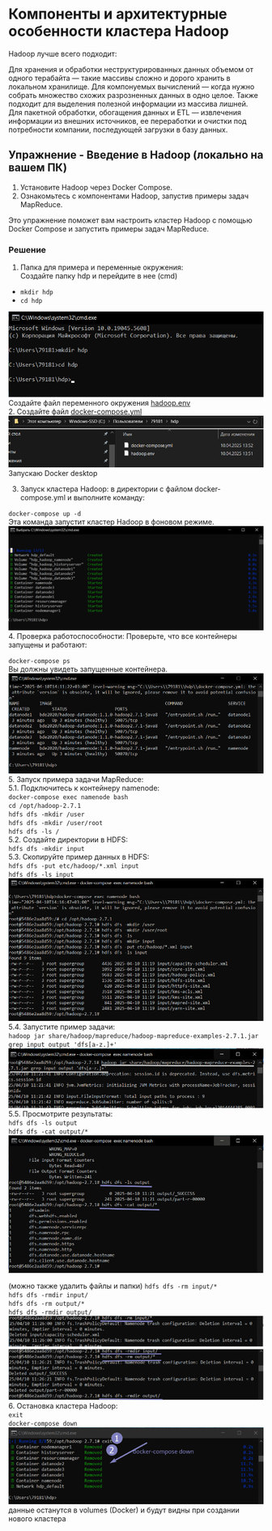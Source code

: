 # Компоненты и архитектурные особенности кластера Hadoop

Hadoop лучше всего подходит:

Для хранения и обработки неструктурированных данных объемом от одного терабайта — такие массивы сложно и дорого хранить в локальном хранилище.
Для компонуемых вычислений — когда нужно собрать множество схожих разрозненных данных в одно целое. Также подходит для выделения полезной информации из массива лишней.
Для пакетной обработки, обогащения данных и ETL — извлечения информации из внешних источников, ее переработки и очистки под потребности компании, последующей загрузки в базу данных.
## Упражнение - Введение в Hadoop (локально на вашем ПК)

1. Установите Hadoop через Docker Compose.
2. Ознакомьтесь с компонентами Hadoop, запустив примеры задач MapReduce.

Это упражнение поможет вам настроить кластер Hadoop с помощью Docker Compose и запустить примеры задач MapReduce.

### Решение

1. Папка для примера и переменные окружения:<br>
Создайте папку hdp и перейдите в нее (cmd)

 - `mkdir hdp`
 - `cd hdp`

![](./images/1.png)<br>
Создайте файл переменного окружения [hadoop.env](./files/hadoop.env) <br>
2. Создайте файл [docker-compose.yml](./files/docker-compose.yml )<br>
![](./images/2.png)<br>
Запускаю Docker desktop<br>

3. Запуск кластера Hadoop:
в директории с файлом docker-compose.yml и выполните команду:

`docker-compose up -d`<br>
Эта команда запустит кластер Hadoop в фоновом режиме.
![](./images/3.png)<br>
4. Проверка работоспособности:
Проверьте, что все контейнеры запущены и работают:

`docker-compose ps`<br>
Вы должны увидеть запущенныe контейнера.
![](./images/4.png)<br>
5. Запуск примера задачи MapReduce:<br>
5.1. Подключитесь к контейнеру namenode:<br>
`docker-compose exec namenode bash`<br>
`cd /opt/hadoop-2.7.1`<br>
`hdfs dfs -mkdir /user`<br>
`hdfs dfs -mkdir /user/root`<br>
`hdfs dfs -ls /`<br>
5.2. Создайте директории в HDFS:<br>
`hdfs dfs -mkdir input`<br>
5.3. Скопируйте пример данных в HDFS:<br>
`hdfs dfs -put etc/hadoop/*.xml input`<br>
`hdfs dfs -ls input`<br>
![](./images/5.png)<br>
5.4. Запустите пример задачи:<br>
`hadoop jar share/hadoop/mapreduce/hadoop-mapreduce-examples-2.7.1.jar grep input output 'dfs[a-z.]+'`<br>
![](./images/6.png)<br>
5.5. Просмотрите результаты:<br>
`hdfs dfs -ls output`<br>
`hdfs dfs -cat output/*`<br>
![](./images/7.png)<br>

(можно также удалить файлы и папки)
`hdfs dfs -rm input/* `<br>
`hdfs dfs -rmdir input/`<br>
`hdfs dfs -rm output/*`<br>
`hdfs dfs -rmdir output/`<br>
![](./images/8.png)<br>
6. Остановка кластера Hadoop:<br>
`exit`<br>
`docker-compose down`<br>
![](./images/9.png)<br>
данные останутся в volumes (Docker) и будут видны при создании нового кластера